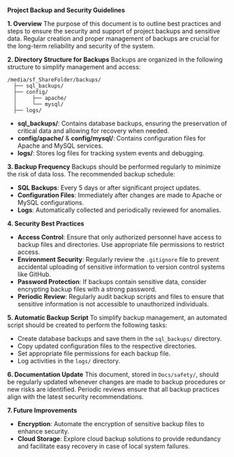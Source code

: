 **Project Backup and Security Guidelines**

**1. Overview**
The purpose of this document is to outline best practices and steps to ensure the security and support of project backups and sensitive data. Regular creation and proper management of backups are crucial for the long-term reliability and security of the system.

**2. Directory Structure for Backups**
Backups are organized in the following structure to simplify management and access:

```
/media/sf_ShareFolder/backups/
  ├── sql_backups/
  ├── config/
  │     ├── apache/
  │     └── mysql/
  ├── logs/
```
- **sql_backups/**: Contains database backups, ensuring the preservation of critical data and allowing for recovery when needed.
- **config/apache/** & **config/mysql/**: Contains configuration files for Apache and MySQL services.
- **logs/**: Stores log files for tracking system events and debugging.

**3. Backup Frequency**
Backups should be performed regularly to minimize the risk of data loss. The recommended backup schedule:

- **SQL Backups**: Every 5 days or after significant project updates.
- **Configuration Files**: Immediately after changes are made to Apache or MySQL configurations.
- **Logs**: Automatically collected and periodically reviewed for anomalies.

**4. Security Best Practices**
- **Access Control**: Ensure that only authorized personnel have access to backup files and directories. Use appropriate file permissions to restrict access.
- **Environment Security**: Regularly review the `.gitignore` file to prevent accidental uploading of sensitive information to version control systems like GitHub.
- **Password Protection**: If backups contain sensitive data, consider encrypting backup files with a strong password.
- **Periodic Review**: Regularly audit backup scripts and files to ensure that sensitive information is not accessible to unauthorized individuals.

**5. Automatic Backup Script**
To simplify backup management, an automated script should be created to perform the following tasks:
- Create database backups and save them in the `sql_backups/` directory.
- Copy updated configuration files to the respective directories.
- Set appropriate file permissions for each backup file.
- Log activities in the `logs/` directory.

**6. Documentation Update**
This document, stored in `Docs/safety/`, should be regularly updated whenever changes are made to backup procedures or new risks are identified. Periodic reviews ensure that all backup practices align with the latest security recommendations.

**7. Future Improvements**
- **Encryption**: Automate the encryption of sensitive backup files to enhance security.
- **Cloud Storage**: Explore cloud backup solutions to provide redundancy and facilitate easy recovery in case of local system failures.

